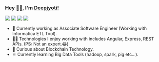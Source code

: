 

### Hey 👋🏽, I'm [Deepjyoti!](https://deepjyotiroy.live) 

[<img src="https://img.shields.io/badge/twitter-%231DA1F2.svg?&style=for-the-badge&logo=twitter&logoColor=white" />](https://twitter.com/de_coder_079) [<img src="https://img.shields.io/badge/linkedin-%230077B5.svg?&style=for-the-badge&logo=linkedin&logoColor=white" />](https://www.linkedin.com/in/deepjyoti-roy-079/) [<img src = "https://img.shields.io/badge/instagram-%23E4405F.svg?&style=for-the-badge&logo=instagram&logoColor=white">](https://www.instagram.com/de_coder_079/) [<img src = "https://img.shields.io/badge/facebook-%231877F2.svg?&style=for-the-badge&logo=facebook&logoColor=white">](https://www.facebook.com/deepjyoti.roy.169) 

- 💼 Currently working as Associate Software Engineer (Working with Informatica ETL Tool).
- 👨‍💻 Technologies I enjoy working with includes Angular, Express, REST APIs. (PS: Not an expert.😂)
- 🧐 Curious about Blockchain Technology.
- ⚛️ Currently learning Big Data Tools (hadoop, spark, pig etc...).

